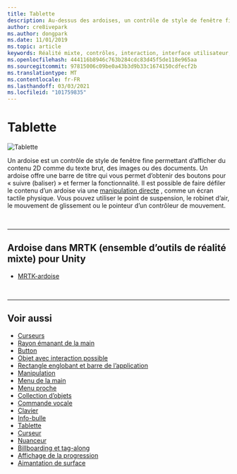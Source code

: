 ```yaml
---
title: Tablette
description: Au-dessus des ardoises, un contrôle de style de fenêtre fine permettant d’afficher le contenu 2D à l’aide de la boîte à outils de la réalité mixte.
author: cre8ivepark
ms.author: dongpark
ms.date: 11/01/2019
ms.topic: article
keywords: Réalité mixte, contrôles, interaction, interface utilisateur, expérience utilisateur, casque de réalité mixte, casque de réalité mixte, casque de réalité virtuelle, HoloLens, ardoise, MRTK, boîte à outils de réalité mixte
ms.openlocfilehash: 444116b8946c763b284cdc83d45f5de118e965aa
ms.sourcegitcommit: 97815006c09be0a43b3d9b33c1674150cdfecf2b
ms.translationtype: MT
ms.contentlocale: fr-FR
ms.lasthandoff: 03/03/2021
ms.locfileid: "101759835"
---
```

# <a name="slate"></a>Tablette

![Tablette](images/UX_Hero_Slate.jpg)

Un ardoise est un contrôle de style de fenêtre fine permettant d’afficher du contenu 2D comme du texte brut, des images ou des documents. Un ardoise offre une barre de titre qui vous permet d’obtenir des boutons pour « suivre (baliser) » et fermer la fonctionnalité. Il est possible de faire défiler le contenu d’un ardoise via une [manipulation directe](direct-manipulation.md#2d-slate-interaction) , comme un écran tactile physique. Vous pouvez utiliser le point de suspension, le robinet d’air, le mouvement de glissement ou le pointeur d’un contrôleur de mouvement.

<br>

---

## <a name="slate-in-mrtk-mixed-reality-toolkit-for-unity"></a>Ardoise dans MRTK (ensemble d’outils de réalité mixte) pour Unity

* [MRTK-ardoise](https://docs.microsoft.com/windows/mixed-reality/mrtk-docs/features/ux-building-blocks/slate.md)

<br>

---

## <a name="see-also"></a>Voir aussi

* [Curseurs](cursors.md)
* [Rayon émanant de la main](point-and-commit.md)
* [Button](button.md)
* [Objet avec interaction possible](interactable-object.md)
* [Rectangle englobant et barre de l’application](app-bar-and-bounding-box.md)
* [Manipulation](direct-manipulation.md)
* [Menu de la main](hand-menu.md)
* [Menu proche](near-menu.md)
* [Collection d’objets](object-collection.md)
* [Commande vocale](voice-input.md)
* [Clavier](keyboard.md)
* [Info-bulle](tooltip.md)
* [Tablette](slate.md)
* [Curseur](slider.md)
* [Nuanceur](shader.md)
* [Billboarding et tag-along](billboarding-and-tag-along.md)
* [Affichage de la progression](progress.md)
* [Aimantation de surface](surface-magnetism.md)
